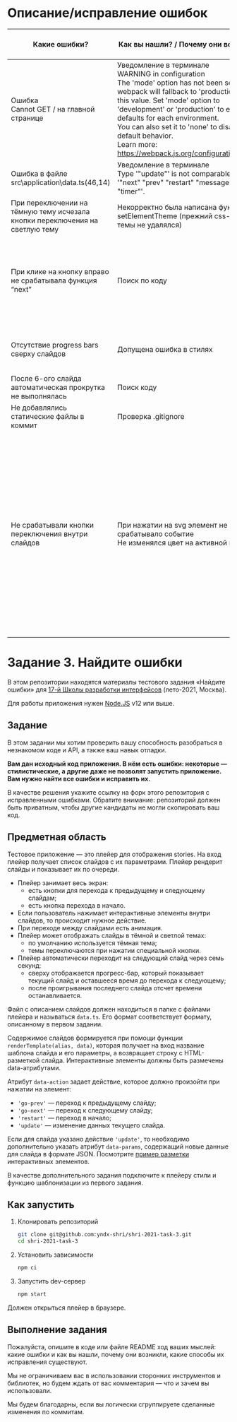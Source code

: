 # Описание/исправление ошибок


| Какие ошибки? | Как вы нашли? / Почему они возникли? | Какие способы их исправления существуют? |
| --- | --- | --- |
| Ошибка<br>Cannot GET / на главной странице<br> | Уведомление в терминале<br>WARNING in configuration<br>The 'mode' option has not been set, webpack will fallback to 'production' for this value. Set 'mode' option to 'development' or 'production' to enable defaults for each environment.        <br>You can also set it to 'none' to disable any default behavior. <br>Learn more: https://webpack.js.org/configuration/mode/<br> | webpack.config.js<br>добавить строчку<br>mode: 'development'<br> |
| Ошибка в файле<br>src\application\data.ts(46,14)<br> | Уведомление в терминале<br>Type '"update"' is not comparable to type '"next" "prev" "restart" "message" "theme" "timer"'.<br> | добавить тип Action<br>ReturnType<typeof actionUpdate><br>в файле src\application\actions.ts<br> |
| При переключении на тёмную тему исчезала кнопки переключения на светлую тему<br> | Некорректно была написана функция setElementTheme (прежний css-класс темы не удалялся)<br> |Исправить функцию с учетом добавления условий для смены темы<br> |
| При клике на кнопку вправо не срабатывала функция “next”<br> | Поиск по коду<br> | src\index.ts<br>Замена диспатча функции dispatch(actionPrev())); на dispatch(actionNext()));<br><br>src\application\selectors.ts<br>В функции createCurrentIndexSelector удалена строчка mergeMapTo(EMPTY)<br> |
| Отсутствие progress bars сверху слайдов<br> | Допущена ошибка в стилях<br> | index.css <br>.slide-progress-value {<br>    height: 4<br>}<br>(добавлены px)<br> |
| После 6-ого слайда автоматическая прокрутка не выполнялась<br> | Поиск коду<br> | src\application\effects.ts<br>В timerEffect$.pipe() удалена строка take(5)<br> |
| Не добавлялись статические файлы в коммит<br> | Проверка .gitignore<br> | Удалена строка public из .gitignore<br> |
| Не срабатывали кнопки переключения внутри слайдов<br> | При нажатии на svg элемент не срабатывало событие <br>Не изменялся цвет на активной кнопке <br> | Добавлен абсолютно позиционированный div над svg элементом<br>Изменена функция update в файле src\application\data.ts, таким образом, чтобы при отправке определенных параметров происходило одновременное изменение данных плеера и слайда.<br>Потребовалось отключить настройку в tsconfig.js - "noImplicitAny": true<br><br>Альтернативный способ: можно было создать дополнительный div вокруг элемента и перенести в него data-action<br> |


# Задание 3. Найдите ошибки

В этом репозитории находятся материалы тестового задания «Найдите ошибки» для [17-й Школы разработки интерфейсов](https://yandex.ru/promo/academy/shri) (лето-2021, Москва).

Для работы приложения нужен [Node.JS](https://nodejs.org/en/) v12 или выше.

## Задание

В этом задании мы хотим проверить вашу способность разобраться в незнакомом коде и API, а также ваш навык отладки.

**Вам дан исходный код приложения. В нём есть ошибки: некоторые — стилистические, а другие даже не позволят запустить приложение. Вам нужно найти все ошибки и исправить их.**

В качестве решения укажите ссылку на форк этого репозитория с исправленными ошибками. Обратите внимание: репозиторий должен быть приватным, чтобы другие кандидаты не могли скопировать ваш код.

## Предметная область

Тестовое приложение — это плейер для отображения stories. На вход плейер получает список слайдов с их параметрами. Плейер рендерит слайды и показывает их по очереди.

- Плейер занимает весь экран:
  - есть кнопки для перехода к предыдущему и следующему слайдам;
  - есть кнопка перехода в начало.
- Если пользователь нажимает интерактивные элементы внутри слайдов, то происходит нужное действие.
- При переходе между слайдами есть анимация.
- Плейер может отображать слайды в тёмной и светлой темах:
  - по умолчанию используется тёмная тема;
  - темы переключаются при нажатии специальной кнопки.
- Плейер автоматически переходит на следующий слайд через семь секунд:
  - сверху отображается прогресс-бар, который показывает текущий слайд и оставшееся время до перехода к следующему;
  - после проигрывания последнего слайда отсчет времени останавливается.

Файл с описанием слайдов должен находиться в папке с файлами плейера и называться `data.ts`. Его формат соответствует формату, описанному в первом задании.

Содержимое слайдов формируется при помощи функции `renderTemplate(alias, data)`, которая получает на вход название шаблона слайда и его параметры, а возвращает строку с HTML-разметкой слайда. Интерактивные элементы должны быть размечены data-атрибутами.

Атрибут `data-action` задает действие, которое должно произойти при нажатии на элемент:

- `'go-prev'` — переход к предыдущему слайду;
- `'go-next'` — переход к следующему слайду;
- `'restart'` — переход в начало;
- `'update'` — изменение данных текущего слайда.

Если для слайда указано действие `'update'`, то необходимо дополнительно указать атрибут `data-params`, содержащий новые данные для слайда в формате JSON. Посмотрите [пример разметки](./public/stories.js) интерактивных элементов.

В качестве дополнительного задания подключите к плейеру стили и функцию шаблонизации из первого задания.

## Как запустить

1. Клонировать репозиторий

    ```sh
    git clone git@github.com:yndx-shri/shri-2021-task-3.git
    cd shri-2021-task-3
    ```

2. Установить зависимости

    ```sh
    npm ci
    ```

3. Запустить dev-сервер

    ```sh
    npm start
    ```

Должен открыться плейер в браузере.

## Выполнение задания

Пожалуйста, опишите в коде или файле README ход ваших мыслей: какие ошибки и как вы нашли, почему они возникли, какие способы их исправления существуют.

Мы не ограничиваем вас в использовании сторонних инструментов и библиотек, но будем ждать от вас комментария — что и зачем вы использовали.

Мы будем благодарны, если вы логически сгруппируете сделанные изменения по коммитам.
